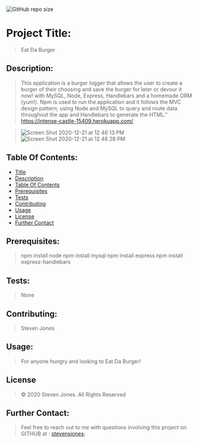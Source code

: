 ![GitHub repo size](https://img.shields.io/github/repo-size/stevensjones/burger)
# Project Title: 
> Eat Da Burger
## Description: 
> This application is a burger logger that allows the user to create a burger of their choosing and save the burger for later or devour it now! with MySQL, Node, Express, Handlebars and a homemade ORM (yum!). Npm is used to run the application and it follows the MVC design pattern; using Node and MySQL to query and route data throughout the app and Handlebars to generate the HTML."
> https://intense-castle-15409.herokuapp.com/

> ![Screen Shot 2020-12-21 at 12 46 13 PM](https://user-images.githubusercontent.com/56704209/102816595-896bf180-438b-11eb-935a-9f088b5e717d.png)
> ![Screen Shot 2020-12-21 at 12 46 28 PM](https://user-images.githubusercontent.com/56704209/102816601-8bce4b80-438b-11eb-9ca8-4a1eb8853e2c.png)
## Table Of Contents:
- [Title](#Title)
- [Description](#Description)
- [Table Of Contents](#TableOfContents)
- [Prerequisites](#Prerequisites)
- [Tests](#Tests)
- [Contributing](#Contributing)
- [Usage](#Usage) 
- [License](#License)
- [Further Contact](#FurtherContact)
## Prerequisites:
> npm install node
> npm install mysql
> npm install express 
> npm install express-handlebars    
## Tests:
> None
## Contributing:
> Steven Jones  
## Usage:
> For anyone hungry and looking to Eat Da Burger!  
## License
> © 2020 Steven Jones. All Rights Reserved 
## Further Contact:
> Feel free to reach out to me with questions involving this project on GITHUB at : [stevensjones](https://github.com/stevensjones);
